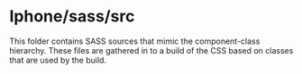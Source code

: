 # Iphone/sass/src

This folder contains SASS sources that mimic the component-class hierarchy. These files
are gathered in to a build of the CSS based on classes that are used by the build.
